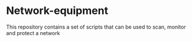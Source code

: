 # Network-equipment
This repository contains a set of scripts that can be used to scan, monitor and protect a network 

